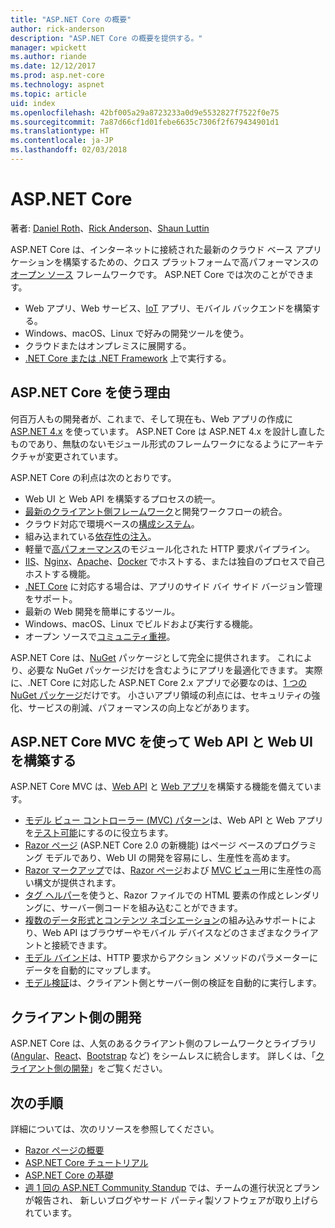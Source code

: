 ```yaml
---
title: "ASP.NET Core の概要"
author: rick-anderson
description: "ASP.NET Core の概要を提供する。"
manager: wpickett
ms.author: riande
ms.date: 12/12/2017
ms.prod: asp.net-core
ms.technology: aspnet
ms.topic: article
uid: index
ms.openlocfilehash: 42bf005a29a8723233a0d9e5532827f7522f0e75
ms.sourcegitcommit: 7a87d66cf1d01febe6635c7306f2f679434901d1
ms.translationtype: HT
ms.contentlocale: ja-JP
ms.lasthandoff: 02/03/2018
---
```

# <a name="aspnet-core"></a>ASP.NET Core

著者: [Daniel Roth](https://github.com/danroth27)、[Rick Anderson](https://twitter.com/RickAndMSFT)、[Shaun Luttin](https://twitter.com/dicshaunary)

ASP.NET Core は、インターネットに接続された最新のクラウド ベース アプリケーションを構築するための、クロス プラットフォームで高パフォーマンスの[オープン ソース](https://github.com/aspnet/home) フレームワークです。 ASP.NET Core では次のことができます。

* Web アプリ、Web サービス、[IoT](https://www.microsoft.com/internet-of-things/) アプリ、モバイル バックエンドを構築する。
* Windows、macOS、Linux で好みの開発ツールを使う。
* クラウドまたはオンプレミスに展開する。
* [.NET Core または .NET Framework](https://docs.microsoft.com/dotnet/articles/standard/choosing-core-framework-server) 上で実行する。

## <a name="why-use-aspnet-core"></a>ASP.NET Core を使う理由

何百万人もの開発者が、これまで、そして現在も、Web アプリの作成に [ASP.NET 4.x](https://docs.microsoft.com/aspnet/overview) を使っています。 ASP.NET Core は ASP.NET 4.x を設計し直したものであり、無駄のないモジュール形式のフレームワークになるようにアーキテクチャが変更されています。

ASP.NET Core の利点は次のとおりです。

* Web UI と Web API を構築するプロセスの統一。
* [最新のクライアント側フレームワーク](xref:client-side/index)と開発ワークフローの統合。
* クラウド対応で環境ベースの[構成システム](xref:fundamentals/configuration/index)。
* 組み込まれている[依存性の注入](xref:fundamentals/dependency-injection)。
* 軽量で[高パフォーマンス](https://github.com/aspnet/benchmarks)のモジュール化された HTTP 要求パイプライン。
* [IIS](xref:host-and-deploy/iis/index)、[Nginx](xref:host-and-deploy/linux-nginx)、[Apache](xref:host-and-deploy/linux-apache)、[Docker](xref:host-and-deploy/docker/index) でホストする、または独自のプロセスで自己ホストする機能。
* [.NET Core](https://docs.microsoft.com/dotnet/articles/standard/choosing-core-framework-server) に対応する場合は、アプリのサイド バイ サイド バージョン管理をサポート。
* 最新の Web 開発を簡単にするツール。
* Windows、macOS、Linux でビルドおよび実行する機能。
* オープン ソースで[コミュニティ重視](https://live.asp.net/)。

ASP.NET Core は、[NuGet](https://www.nuget.org/) パッケージとして完全に提供されます。 これにより、必要な NuGet パッケージだけを含むようにアプリを最適化できます。 実際に、.NET Core に対応した ASP.NET Core 2.x アプリで必要なのは、[1 つの NuGet パッケージ](xref:fundamentals/metapackage)だけです。 小さいアプリ領域の利点には、セキュリティの強化、サービスの削減、パフォーマンスの向上などがあります。

## <a name="build-web-apis-and-web-ui-using-aspnet-core-mvc"></a>ASP.NET Core MVC を使って Web API と Web UI を構築する

ASP.NET Core MVC は、[Web API](xref:tutorials/index#build-web-apis) と [Web アプリ](xref:tutorials/index#build-web-apps)を構築する機能を備えています。

* [モデル ビュー コントローラー (MVC) パターン](xref:mvc/overview)は、Web API と Web アプリを[テスト可能](testing/index.md)にするのに役立ちます。
* [Razor ページ](xref:mvc/razor-pages/index) (ASP.NET Core 2.0 の新機能) はページ ベースのプログラミング モデルであり、Web UI の開発を容易にし、生産性を高めます。
* [Razor マークアップ](xref:mvc/views/razor)では、[Razor ページ](xref:mvc/razor-pages/index)および [MVC ビュー](xref:mvc/views/overview)用に生産性の高い構文が提供されます。
* [タグ ヘルパー](xref:mvc/views/tag-helpers/intro)を使うと、Razor ファイルでの HTML 要素の作成とレンダリングに、サーバー側コードを組み込むことができます。
* [複数のデータ形式とコンテンツ ネゴシエーション](mvc/models/formatting.md)の組み込みサポートにより、Web API はブラウザーやモバイル デバイスなどのさまざまなクライアントと接続できます。
* [モデル バインド](xref:mvc/models/model-binding)は、HTTP 要求からアクション メソッドのパラメーターにデータを自動的にマップします。
* [モデル検証](xref:mvc/models/validation)は、クライアント側とサーバー側の検証を自動的に実行します。

## <a name="client-side-development"></a>クライアント側の開発

ASP.NET Core は、人気のあるクライアント側のフレームワークとライブラリ ([Angular](xref:spa/angular)、[React](xref:spa/react)、[Bootstrap](xref:client-side/bootstrap) など) をシームレスに統合します。 詳しくは、「[クライアント側の開発](xref:client-side/index)」をご覧ください。

## <a name="next-steps"></a>次の手順

詳細については、次のリソースを参照してください。

* [Razor ページの概要](xref:tutorials/razor-pages/razor-pages-start)
* [ASP.NET Core チュートリアル](xref:tutorials/index)
* [ASP.NET Core の基礎](xref:fundamentals/index)
* [週 1 回の ASP.NET Community Standup](https://live.asp.net/) では、チームの進行状況とプランが報告され、 新しいブログやサード パーティ製ソフトウェアが取り上げられています。
